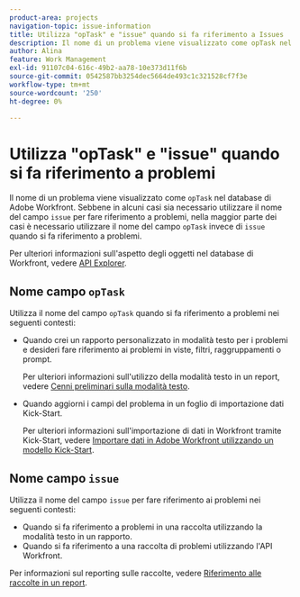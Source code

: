 ```yaml
---
product-area: projects
navigation-topic: issue-information
title: Utilizza "opTask" e "issue" quando si fa riferimento a Issues
description: Il nome di un problema viene visualizzato come opTask nel database di Adobe Workfront. Anche se ci sono casi in cui è necessario utilizzare il nome del campo problema per fare riferimento a problemi, la maggior parte delle volte è necessario utilizzare il nome del campo opTask invece di problema quando si fa riferimento a problemi.
author: Alina
feature: Work Management
exl-id: 91107c04-616c-49b2-aa78-10e373d11f6b
source-git-commit: 0542587bb3254dec5664de493c1c321528cf7f3e
workflow-type: tm+mt
source-wordcount: '250'
ht-degree: 0%

---
```


# Utilizza &quot;opTask&quot; e &quot;issue&quot; quando si fa riferimento a problemi

<!--Audited: 08/2025-->

Il nome di un problema viene visualizzato come `opTask` nel database di Adobe Workfront. Sebbene in alcuni casi sia necessario utilizzare il nome del campo `issue` per fare riferimento a problemi, nella maggior parte dei casi è necessario utilizzare il nome del campo `opTask` invece di `issue` quando si fa riferimento a problemi.

Per ulteriori informazioni sull&#39;aspetto degli oggetti nel database di Workfront, vedere [API Explorer](https://developer.adobe.com/workfront/api-explorer/).

## Nome campo `opTask`

Utilizza il nome del campo `opTask` quando si fa riferimento a problemi nei seguenti contesti:

* Quando crei un rapporto personalizzato in modalità testo per i problemi e desideri fare riferimento ai problemi in viste, filtri, raggruppamenti o prompt.

  Per ulteriori informazioni sull&#39;utilizzo della modalità testo in un report, vedere [Cenni preliminari sulla modalità testo](../../../reports-and-dashboards/reports/text-mode/understand-text-mode.md).

<!--* When you pull information about issues using our API.  
  For more information about the Workfront API, see [Adobe Workfront API](../../../wf-api/workfront-api.md)-->

* Quando aggiorni i campi del problema in un foglio di importazione dati Kick-Start.

  Per ulteriori informazioni sull&#39;importazione di dati in Workfront tramite Kick-Start, vedere [Importare dati in Adobe Workfront utilizzando un modello Kick-Start](../../../administration-and-setup/manage-workfront/using-kick-starts/import-data-via-kickstarts.md).

## Nome campo `issue`

Utilizza il nome del campo `issue` per fare riferimento ai problemi nei seguenti contesti:

* Quando si fa riferimento a problemi in una raccolta utilizzando la modalità testo in un rapporto.
* Quando si fa riferimento a una raccolta di problemi utilizzando l&#39;API Workfront.

Per informazioni sul reporting sulle raccolte, vedere [Riferimento alle raccolte in un report](../../../reports-and-dashboards/reports/text-mode/reference-collections-report.md).

<!--
<note type="tip">
For information about how issues appear in a collection, see the
<a href="https://developer.adobe.com/workfront/api-explorer/" target="_blank">API Explorer</a> and select the API Unsupported option from the upper-right corner of the page.
<br>(NOTE: Drafted because this might not be needed.)
</note>
-->
